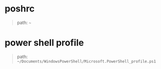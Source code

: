 # poshrc
> path: `~`

# power shell profile
> path: `~/Documents/WindowsPowerShell/Microsoft.PowerShell_profile.ps1`
